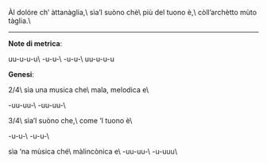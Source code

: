 Àl dolóre ch’ àttanàglia,\\
sìa’l suòno chè\\
più del tuono è,\\
còll’archètto mùto tàglia.\\

---
**Note di metrica**:

uu-u-u-u\\
-u-u-\\
-u-u-\\
uu-u-u-u

**Genesi**:

2/4\\
sìa una musica che\\
mala, melodica e\\

-uu-uu-\\
-uu-uu-\\

3/4\\
sìa’l suòno che,\\
come ’l tuono è\\

-u-u-\\
-u-u-\\

sìa ‘na mùsica ché\\
màlincònica e\\
-uu-uu-\\
-u-uuu\\